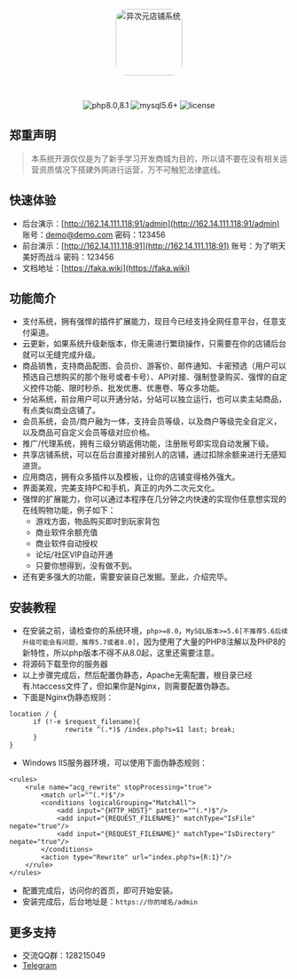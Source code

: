 <p align="center">
  <a href="https://faka.wiki/">
    <img src="https://acged.cc/svg/logo.png" width="120" height="120" style="border-radius: 20px;" alt="异次元店铺系统">
  </a>
</p>

<br>
<p align="center">
<span>
<img src="https://acged.cc/svg/php.svg" alt="php8.0,8.1">
</span>
<span>
<img src="https://acged.cc/svg/mysql-version.svg" alt="mysql5.6+">
</span>
<span><img src="https://acged.cc/svg/license.svg" alt="license"></span>
</p>

## 郑重声明
> 本系统开源仅仅是为了新手学习开发商城为目的，所以请不要在没有相关运营资质情况下搭建外网进行运营，万不可触犯法律底线。

## 快速体验
- 后台演示：[http://162.14.111.118:91/admin](http://162.14.111.118:91/admin)  账号：demo@demo.com 密码：123456
- 前台演示：[http://162.14.111.118:91](http://162.14.111.118:91) 账号：为了明天美好而战斗 密码：123456
- 文档地址：[https://faka.wiki](https://faka.wiki)

## 功能简介

- 支付系统，拥有强悍的插件扩展能力，现目今已经支持全网任意平台，任意支付渠道。
- 云更新，如果系统升级新版本，你无需进行繁琐操作，只需要在你的店铺后台就可以无缝完成升级。
- 商品销售，支持商品配图、会员价、游客价、邮件通知、卡密预选（用户可以预选自己想购买的那个账号或者卡号）、API对接、强制登录购买、强悍的自定义控件功能、限时秒杀、批发优惠、优惠卷、等众多功能。
- 分站系统，前台用户可以开通分站，分站可以独立运行，也可以卖主站商品，有点类似商业店铺了。
- 会员系统，会员/商户融为一体，支持会员等级，以及商户等级完全自定义，以及商品可自定义会员等级对应价格。
- 推广/代理系统，拥有三级分销返佣功能，注册账号即实现自动发展下级。
- 共享店铺系统，可以在后台直接对接别人的店铺，通过扣除余额来进行无感知进货。
- 应用商店，拥有众多插件以及模板，让你的店铺变得格外强大。
- 界面美观，完美支持PC和手机，真正的内外二次元文化。
- 强悍的扩展能力，你可以通过本程序在几分钟之内快速的实现你任意想实现的在线购物功能，例子如下： 
  - 游戏方面，物品购买即时到玩家背包
  - 商业软件余额充值
  - 商业软件自动授权
  - 论坛/社区VIP自动开通
  - 只要你想得到，没有做不到。
- 还有更多强大的功能，需要安装自己发掘。至此，介绍完毕。

## 安装教程

- 在安装之前，请检查你的系统环境，`php>=8.0`，`MySQL版本>=5.6[不推荐5.6后续升级可能会有问题，推荐5.7或者8.0]`，因为使用了大量的PHP8注解以及PHP8的新特性，所以php版本不得不从8.0起，这里还需要注意。
- 将源码下载至你的服务器
- 以上步骤完成后，然后配置伪静态，Apache无需配置，根目录已经有.htaccess文件了，但如果你是Nginx，则需要配置伪静态。
- 下面是Nginx伪静态规则：
```
location / {
      if (!-e $request_filename){
              rewrite ^(.*)$ /index.php?s=$1 last; break;
      }
}
```
- Windows IIS服务器环境，可以使用下面伪静态规则：
```
<rules>
	<rule name="acg_rewrite" stopProcessing="true">
		<match url="^(.*)$"/>
		<conditions logicalGrouping="MatchAll">
			<add input="{HTTP_HOST}" pattern="^(.*)$"/>
			<add input="{REQUEST_FILENAME}" matchType="IsFile" negate="true"/>
			<add input="{REQUEST_FILENAME}" matchType="IsDirectory" negate="true"/>
		</conditions>
		<action type="Rewrite" url="index.php?s={R:1}"/>
	</rule>
</rules>
```
- 配置完成后，访问你的首页，即可开始安装。
- 安装完成后，后台地址是：`https://你的域名/admin`

## 更多支持
- 交流QQ群：128215049
- [Telegram](https://t.me/acgshop)